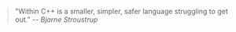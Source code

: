 >"Within C++ is a smaller, simpler, safer language struggling to get out."
>-- <cite>Bjarne Stroustrup</cite>
